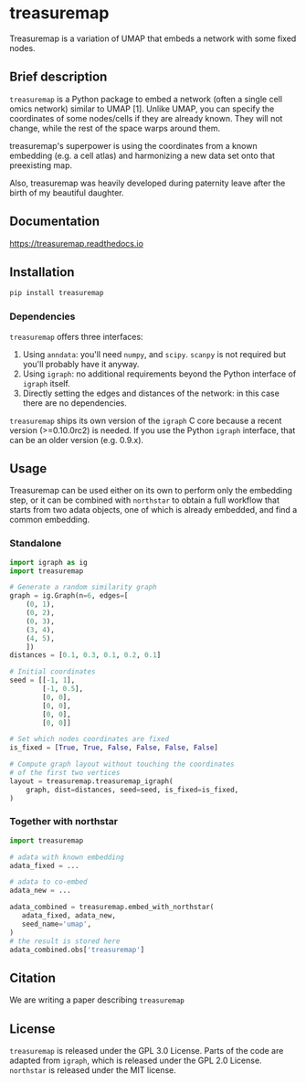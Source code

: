 # treasuremap
Treasuremap is a variation of UMAP that embeds a network with some fixed nodes.

## Brief description
`treasuremap` is a Python package to embed a network (often a single cell omics network) similar to UMAP [1]. Unlike UMAP, you can
specify the coordinates of some nodes/cells if they are already known. They will not change, while the rest of the space warps around them.

treasuremap's superpower is using the coordinates from a known embedding (e.g. a cell atlas) and harmonizing a new data set onto that preexisting map.

Also, treasuremap was heavily developed during paternity leave after the birth of my beautiful daughter.

## Documentation
https://treasuremap.readthedocs.io

## Installation
```bash
pip install treasuremap
```

### Dependencies
`treasuremap` offers three interfaces:

1. Using `anndata`: you'll need `numpy`, and `scipy`. `scanpy` is not required but you'll probably have it anyway.
2. Using `igraph`: no additional requirements beyond the Python interface of `igraph` itself.
3. Directly setting the edges and distances of the network: in this case there are no dependencies.

`treasuremap` ships its own version of the `igraph` C core because a recent version (>=0.10.0rc2) is needed. If you use the Python `igraph` interface, that can be an older version (e.g. 0.9.x).

## Usage
Treasuremap can be used either on its own to perform only the embedding step, or it can be combined with `northstar` to obtain a full workflow that starts from two adata objects, one of which is already embedded, and find a common embedding.

### Standalone
```python
import igraph as ig
import treasuremap

# Generate a random similarity graph
graph = ig.Graph(n=6, edges=[
    (0, 1),
    (0, 2),
    (0, 3),
    (3, 4),
    (4, 5),
    ])
distances = [0.1, 0.3, 0.1, 0.2, 0.1]

# Initial coordinates
seed = [[-1, 1],
        [-1, 0.5],
        [0, 0],
        [0, 0],
        [0, 0],
        [0, 0]]

# Set which nodes coordinates are fixed
is_fixed = [True, True, False, False, False, False]

# Compute graph layout without touching the coordinates
# of the first two vertices
layout = treasuremap.treasuremap_igraph(
    graph, dist=distances, seed=seed, is_fixed=is_fixed,
)
```

### Together with northstar
```python
import treasuremap

# adata with known embedding
adata_fixed = ...

# adata to co-embed
adata_new = ...

adata_combined = treasuremap.embed_with_northstar(
   adata_fixed, adata_new,
   seed_name='umap',
)
# the result is stored here
adata_combined.obs['treasuremap']
```

## Citation
We are writing a paper describing `treasuremap`

## License
`treasuremap` is released under the GPL 3.0 License.
Parts of the code are adapted from `igraph`, which is released under the GPL 2.0 License.
`northstar` is released under the MIT license.

